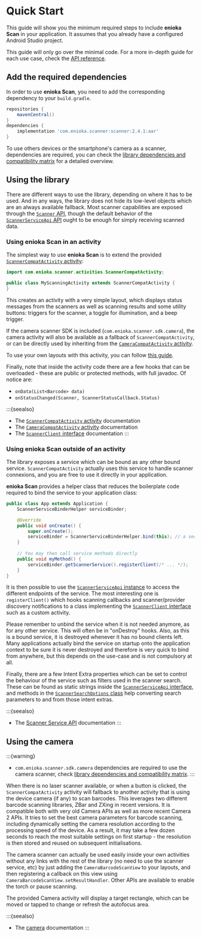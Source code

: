 # Quick Start

This guide will show you the minimum required steps to include **enioka Scan** in your application.
It assumes that you already have a configured Android Studio project.

This guide will only go over the minimal code. For a more in-depth guide for each use case, check
the [API reference](api/index.md).

## Add the required dependencies

In order to use **enioka Scan**, you need to add the corresponding dependency to your `build.gradle`.

```groovy
repositories {
    mavenCentral()
}
dependencies {
    implementation 'com.enioka.scanner:scanner:2.4.1:aar'
}
```

To use others devices or the smartphone's camera as a scanner, dependencies are required,
you can check the [library dependencies and compatibility matrix](dependencies.md)
for a detailed overview.

## Using the library

There are different ways to use the library, depending on where it has to be used. And in any ways,
the library does not hide its low-level objects which are an always available fallback. Most scanner
capabilities are exposed through the [`Scanner` API](api/scanner.md#the-scanner-interface), though
the default behavior of the 
[`ScannerServiceApi` API](api/scanner_service.md#the-scannerserviceapi-interface) ought to be enough
for simply receiving scanned data.

### Using enioka Scan in an activity

The simplest way to use **enioka Scan** is to extend the provided 
[`ScannerCompatActivity` activity](api/scanner_activity.md):

```java
import com.enioka.scanner.activities.ScannerCompatActivity;

public class MyScanningActivity extends ScannerCompatActivity {
}
```

This creates an activity with a very simple layout, which displays status messages from the scanners
as well as scanning results and some utility buttons: triggers for the scanner, a toggle for 
illumination, and a beep trigger.

If the camera scanner SDK is included (`com.enioka.scanner.sdk.camera`), the camera activity will
also be available as a fallback of `ScannerCompatActivity`, or can be directly used by inheriting
from the [`CameraCompatActivity` activity](api/camera.md).

To use your own layouts with this activity, you can follow [this guide](guides/custom_layout.md).

Finally, note that inside the activity code there are a few hooks that can be overloaded - these are
public or protected methods, with full javadoc. Of notice are:

* `onData(List<Barcode> data)`
* `onStatusChanged(Scanner, ScannerStatusCallback.Status)`

:::{seealso}

* The [`ScannerCompatActivity` activity](api/scanner_activity.md) documentation
* The [`CameraCompatActivity` activity](api/camera.md) documentation
* The [`ScannerClient` interface](api/scanner_service.md#the-scannerclient-interface) documentation
:::

### Using enioka Scan outside of an activity

The library exposes a service which can be bound as any other bound service. `ScannerCompatActivity`
actually uses this service to handle scanner connexions, and you are free to use it directly in your
application.

**enioka Scan** provides a helper class that reduces the boilerplate code required to bind the
service to your application class:

```java
public class App extends Application {
    ScannerServiceBinderHelper serviceBinder;

    @Override
    public void onCreate() {
        super.onCreate();
        serviceBinder = ScannerServiceBinderHelper.bind(this); // a second overload exists with a configuration Bundle.
    }
    
    // You may then call service methods directly
    public void myMethod() {
        serviceBinder.getScannerService().registerClient(/* ... */);
    }
}
```

It is then possible to use the 
[`ScannerServiceApi` instance](api/scanner_service.md#the-scannerserviceapi-interface) to access the
different endpoints of the service. The most interesting one is `registerClient()` which hooks
scanning callbacks and scanner/provider discovery notifications to a class implementing the
[`ScannerClient` interface](api/scanner_service.md#the-scannerclient-interface) such as a custom 
activity.

Please remember to unbind the service when it is not needed anymore, as for any other service. This
will often be in "onDestroy" hooks. Also, as this is a bound service, it is destroyed whenever it
has no bound clients left. Many applications actually bind the service on startup onto the
application context to be sure it is never destroyed and therefore is very quick to bind from
anywhere, but this depends on the use-case and is not compulsory at all.

Finally, there are a few Intent Extra properties which can be set to control the behaviour of the
service such as filters used in the scanner search. These can be found as static strings inside 
the [`ScannerServiceApi` interface](api/scanner_service.md#the-scannerserviceapi-interface), and 
methods in the [`ScannerSearchOptions` class](api/scanner_service.md#the-scannersearchoptions-class)
help converting search parameters to and from those intent extras.

:::{seealso}

* The [Scanner Service API](api/scanner_service.md) documentation
:::

## Using the camera

:::{warning}

* `com.enioka.scanner.sdk.camera` dependencies are required to use the camera scanner, check
  [library dependencies and compatibility matrix](dependencies.md).
:::

When there is no laser scanner available, or when a button is clicked, the `ScannerCompatActivity` 
activity will fallback to another activity that is using the  device camera (if any) to scan
barcodes. This leverages two different barcode scanning libraries, ZBar and ZXing in recent
versions. It is compatible both with very old Camera APIs as well as more recent Camera 2 APIs.
It tries to set the best camera  parameters for barcode scanning, including dynamically setting the
camera resolution according to the processing speed of the device. As a result, it may take a few
dozen seconds to reach the most suitable settings on first startup - the resolution is then stored
and reused on subsequent initialisations.

The camera scanner can actually be used easily inside your own activities without any links with the
rest of the library (no need to use the scanner service, etc) by just adding the
`CameraBarcodeScanView` to your layouts, and then registering a callback on this view using
`CameraBarcodeScanView.setResultHandler`. Other APIs are available to enable the torch or pause
scanning.

The provided Camera activity will display a target rectangle, which can be moved or tapped to change
or refresh the autofocus area.

:::{seealso}

* The [camera](api/camera.md) documentation
:::